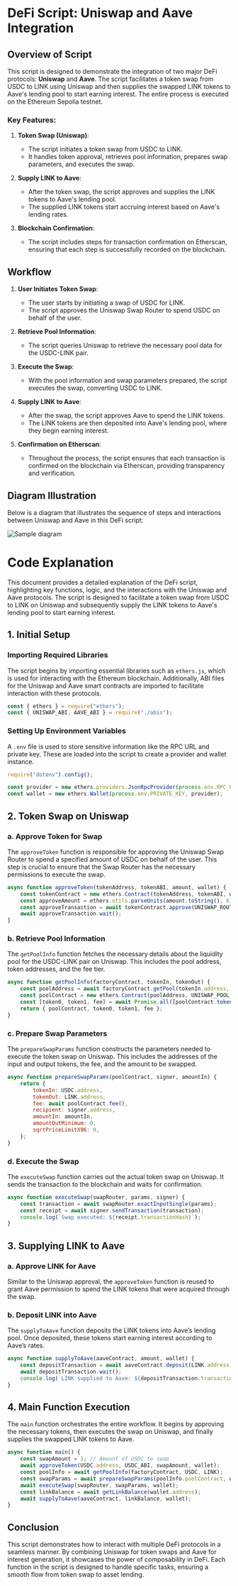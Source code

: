 # DeFi Script: Uniswap and Aave Integration

## Overview of Script

This script is designed to demonstrate the integration of two major DeFi protocols: **Uniswap** and **Aave**. The script facilitates a token swap from USDC to LINK using Uniswap and then supplies the swapped LINK tokens to Aave's lending pool to start earning interest. The entire process is executed on the Ethereum Sepolia testnet.

### Key Features:

1. **Token Swap (Uniswap)**: 
   - The script initiates a token swap from USDC to LINK.
   - It handles token approval, retrieves pool information, prepares swap parameters, and executes the swap.

2. **Supply LINK to Aave**:
   - After the token swap, the script approves and supplies the LINK tokens to Aave's lending pool.
   - The supplied LINK tokens start accruing interest based on Aave's lending rates.

3. **Blockchain Confirmation**:
   - The script includes steps for transaction confirmation on Etherscan, ensuring that each step is successfully recorded on the blockchain.

## Workflow

1. **User Initiates Token Swap**:
   - The user starts by initiating a swap of USDC for LINK.
   - The script approves the Uniswap Swap Router to spend USDC on behalf of the user.

2. **Retrieve Pool Information**:
   - The script queries Uniswap to retrieve the necessary pool data for the USDC-LINK pair.

3. **Execute the Swap**:
   - With the pool information and swap parameters prepared, the script executes the swap, converting USDC to LINK.

4. **Supply LINK to Aave**:
   - After the swap, the script approves Aave to spend the LINK tokens.
   - The LINK tokens are then deposited into Aave's lending pool, where they begin earning interest.

5. **Confirmation on Etherscan**:
   - Throughout the process, the script ensures that each transaction is confirmed on the blockchain via Etherscan, providing transparency and verification.

## Diagram Illustration

Below is a diagram that illustrates the sequence of steps and interactions between Uniswap and Aave in this DeFi script:

![Sample diagram](Sample_diagram/Sample%20diagram.png)

# Code Explanation

This document provides a detailed explanation of the DeFi script, highlighting key functions, logic, and the interactions with the Uniswap and Aave protocols. The script is designed to facilitate a token swap from USDC to LINK on Uniswap and subsequently supply the LINK tokens to Aave's lending pool to start earning interest.

## 1. Initial Setup

### Importing Required Libraries
The script begins by importing essential libraries such as `ethers.js`, which is used for interacting with the Ethereum blockchain. Additionally, ABI files for the Uniswap and Aave smart contracts are imported to facilitate interaction with these protocols.

```javascript
const { ethers } = require("ethers");
const { UNISWAP_ABI, AAVE_ABI } = require("./abis");


```

### Setting Up Environment Variables
A `.env` file is used to store sensitive information like the RPC URL and private key. These are loaded into the script to create a provider and wallet instance.

```javascript
require("dotenv").config();

const provider = new ethers.providers.JsonRpcProvider(process.env.RPC_URL);
const wallet = new ethers.Wallet(process.env.PRIVATE_KEY, provider);
```

## 2. Token Swap on Uniswap

### a. Approve Token for Swap
The `approveToken` function is responsible for approving the Uniswap Swap Router to spend a specified amount of USDC on behalf of the user. This step is crucial to ensure that the Swap Router has the necessary permissions to execute the swap.

```javascript
async function approveToken(tokenAddress, tokenABI, amount, wallet) {
    const tokenContract = new ethers.Contract(tokenAddress, tokenABI, wallet);
    const approveAmount = ethers.utils.parseUnits(amount.toString(), 6); // Assuming USDC has 6 decimals
    const approveTransaction = await tokenContract.approve(UNISWAP_ROUTER_ADDRESS, approveAmount);
    await approveTransaction.wait();
}
```

### b. Retrieve Pool Information
The `getPoolInfo` function fetches the necessary details about the liquidity pool for the USDC-LINK pair on Uniswap. This includes the pool address, token addresses, and the fee tier.

```javascript
async function getPoolInfo(factoryContract, tokenIn, tokenOut) {
    const poolAddress = await factoryContract.getPool(tokenIn.address, tokenOut.address, 3000);
    const poolContract = new ethers.Contract(poolAddress, UNISWAP_POOL_ABI, provider);
    const [token0, token1, fee] = await Promise.all([poolContract.token0(), poolContract.token1(), poolContract.fee()]);
    return { poolContract, token0, token1, fee };
}
```

### c. Prepare Swap Parameters
The `prepareSwapParams` function constructs the parameters needed to execute the token swap on Uniswap. This includes the addresses of the input and output tokens, the fee, and the amount to be swapped.

```javascript
async function prepareSwapParams(poolContract, signer, amountIn) {
    return {
        tokenIn: USDC.address,
        tokenOut: LINK.address,
        fee: await poolContract.fee(),
        recipient: signer.address,
        amountIn: amountIn,
        amountOutMinimum: 0,
        sqrtPriceLimitX96: 0,
    };
}
```

### d. Execute the Swap
The `executeSwap` function carries out the actual token swap on Uniswap. It sends the transaction to the blockchain and waits for confirmation.

```javascript
async function executeSwap(swapRouter, params, signer) {
    const transaction = await swapRouter.exactInputSingle(params);
    const receipt = await signer.sendTransaction(transaction);
    console.log(`Swap executed: ${receipt.transactionHash}`);
}
```

## 3. Supplying LINK to Aave

### a. Approve LINK for Aave
Similar to the Uniswap approval, the `approveToken` function is reused to grant Aave permission to spend the LINK tokens that were acquired through the swap.

### b. Deposit LINK into Aave
The `supplyToAave` function deposits the LINK tokens into Aave’s lending pool. Once deposited, these tokens start earning interest according to Aave’s rates.

```javascript
async function supplyToAave(aaveContract, amount, wallet) {
    const depositTransaction = await aaveContract.deposit(LINK.address, amount, wallet.address, 0);
    await depositTransaction.wait();
    console.log(`LINK supplied to Aave: ${depositTransaction.transactionHash}`);
}
```

## 4. Main Function Execution

The `main` function orchestrates the entire workflow. It begins by approving the necessary tokens, then executes the swap on Uniswap, and finally supplies the swapped LINK tokens to Aave.

```javascript
async function main() {
    const swapAmount = 1; // Amount of USDC to swap
    await approveToken(USDC.address, USDC_ABI, swapAmount, wallet);
    const poolInfo = await getPoolInfo(factoryContract, USDC, LINK);
    const swapParams = await prepareSwapParams(poolInfo.poolContract, wallet, swapAmount);
    await executeSwap(swapRouter, swapParams, wallet);
    const linkBalance = await getLinkBalance(wallet.address);
    await supplyToAave(aaveContract, linkBalance, wallet);
}
```

## Conclusion

This script demonstrates how to interact with multiple DeFi protocols in a seamless manner. By combining Uniswap for token swaps and Aave for interest generation, it showcases the power of composability in DeFi. Each function in the script is designed to handle specific tasks, ensuring a smooth flow from token swap to asset lending.

```

